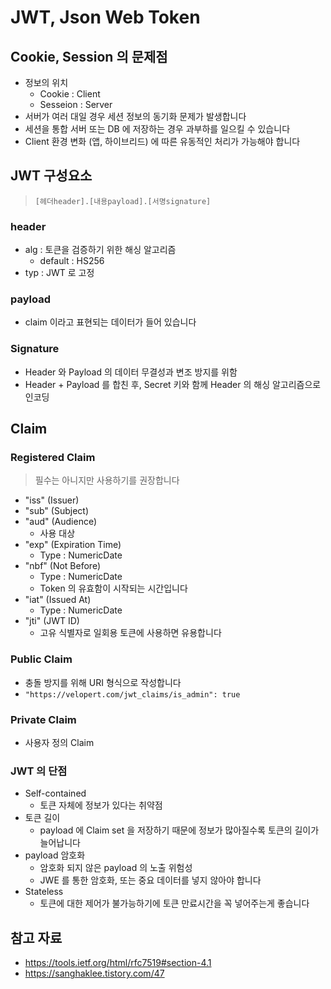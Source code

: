 # JWT, Json Web Token

## Cookie, Session 의 문제점

- 정보의 위치
  - Cookie : Client
  - Sesseion : Server
- 서버가 여러 대일 경우 세션 정보의 동기화 문제가 발생합니다
- 세션을 통합 서버 또는 DB 에 저장하는 경우 과부하를 일으킬 수 있습니다
- Client 환경 변화 (앱, 하이브리드) 에 따른 유동적인 처리가 가능해야 합니다

## JWT 구성요소

> `[헤더header].[내용payload].[서명signature]`

### header

- alg : 토큰을 검증하기 위한 해싱 알고리즘
  - default : HS256
- typ : JWT 로 고정

### payload

- claim 이라고 표현되는 데이터가 들어 있습니다

### Signature

- Header 와 Payload 의 데이터 무결성과 변조 방지를 위함
- Header + Payload 를 합친 후, Secret 키와 함께 Header 의 해싱 알고리즘으로 인코딩

## Claim

### Registered Claim

> 필수는 아니지만 사용하기를 권장합니다

- "iss" (Issuer)
- "sub" (Subject)
- "aud" (Audience)
  - 사용 대상
- "exp" (Expiration Time)
  - Type : NumericDate
- "nbf" (Not Before)
  - Type : NumericDate
  - Token 의 유효함이 시작되는 시간입니다
- "iat" (Issued At)
  - Type : NumericDate
- "jti" (JWT ID)
  - 고유 식별자로 일회용 토큰에 사용하면 유용합니다

### Public Claim

- 충돌 방지를 위해 URI 형식으로 작성합니다
- `"https://velopert.com/jwt_claims/is_admin": true`

### Private Claim

- 사용자 정의 Claim

### JWT 의 단점

- Self-contained
  - 토큰 자체에 정보가 있다는 취약점
- 토큰 길이
  - payload 에 Claim set 을 저장하기 때문에 정보가 많아질수록 토큰의 길이가 늘어납니다
- payload 암호화
  - 암호화 되지 않은 payload 의 노출 위험성
  - JWE 를 통한 암호화, 또는 중요 데이터를 넣지 않아야 합니다
- Stateless
  - 토큰에 대한 제어가 불가능하기에 토큰 만료시간을 꼭 넣어주는게 좋습니다

## 참고 자료

- <https://tools.ietf.org/html/rfc7519#section-4.1>
- <https://sanghaklee.tistory.com/47>
